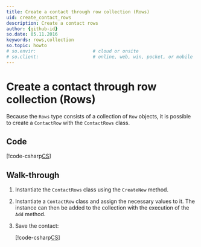 ```yaml
---
title: Create a contact through row collection (Rows)
uid: create_contact_rows
description: Create a contact rows
author: {github-id}
so.date: 05.11.2016
keywords: rows,collection
so.topic: howto
# so.envir:                     # cloud or onsite
# so.client:                    # online, web, win, pocket, or mobile
---
```


# Create a contact through row collection (Rows)

Because the `Rows` type consists of a collection of `Row` objects, it is possible to create a `ContactRow` with the `ContactRows` class.

## Code

[!code-csharp[CS](includes/create-contact-rows.cs)]

## Walk-through

1. Instantiate the `ContactRows` class using the `CreateNew` method.

2. Instantiate a `ContactRow` class and assign the necessary values to it. The instance can then be added to the collection with the execution of the `Add` method.

3. Save the contact:

    [!code-csharp[CS](includes/create-contact-rows.cs?range=14,16)]
